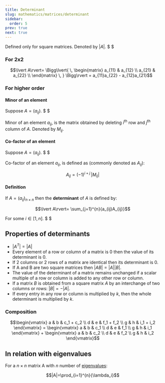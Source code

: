 ```yaml
---
title: Determinant
slug: mathematics/matrices/determinant
sidebar:
  order: 5
prev: true
next: true
---
```


Defined only for square matrices. Denoted by $\lvert A\rvert$. $ $

### For 2x2

```math
\lvert A\rvert=
\Bigg\lvert{
\,
\begin{matrix}
a_{11} & a_{12} \\
a_{21} & a_{22} \\
\end{matrix}
\,
}
\Bigg\rvert
=
a_{11}a_{22} - a_{12}a_{21}
```

### For higher order

#### Minor of an element

Suppose $A=(a_{ij})$. $ $

Minor of an element $a_{ij}$, is the matrix obtained by deleting $i^{\text{th}}$
row and $j^{\text{th}}$ column of $A$. Denoted by $M_{ij}$.

#### Co-factor of an element

Suppose $A=(a_{ij})$. $ $

Co-factor of an element $a_{ij}$, is defined as (commonly denoted as $A_{ij}$):

```math
A_{ij} = (−1)^{i+j}\,\lvert M_{ij}\rvert
```

#### Definition

If $A = (a_{ij})_{n\times n}$ then the **determinant** of $A$ is defined by:

```math
\lvert A\rvert=
\sum_{j=1}^{n}{a_{ij}A_{ij}}
```

For some $i \in [1,n]$. $ $

## Properties of determinants

- $\big|A^{T}\big|=|A|$
- Every element of a row or column of a matrix is $0$ then the value of its
  determinant is $0$.
- If 2 columns or 2 rows of a matrix are identical then its determinant is $0$.
- If A and B are two square matrices then
  $\lvert{AB}\rvert=\lvert{A}\rvert\lvert{B}\rvert$.
- The value of the determinant of a matrix remains unchanged if a scalar
  multiple of a row or column is added to any other row or column.
- If a matrix $B$ is obtained from a square matrix $A$ by an interchange of two
  columns or rows: $\lvert{B}\rvert=−\lvert{A}\rvert$.
- If every entry in any row or column is multiplied by $k$, then the whole
  determinant is multiplied by $k$.

### Composition

```math
\begin{vmatrix}
   a & b & c_1 + c_2 \\
	 d & e & f_1 + f_2 \\
   g & h & i_1 + i_2
\end{vmatrix}
=
\begin{vmatrix}
   a & b & c_1 \\
	 d & e & f_1 \\
   g & h & i_1
\end{vmatrix}
+
\begin{vmatrix}
   a & b & c_2 \\
	 d & e & f_2 \\
   g & h & i_2
\end{vmatrix}
```

## In relation with eigenvalues

For a $n\times n$ matrix A with $n$ number of
[eigenvalues](/mathematics/matrices/eigenvalues-eigenvectors/#eigenvalues):

```math
|A|=\prod_{i=1}^{n}{\lambda_i}
```
